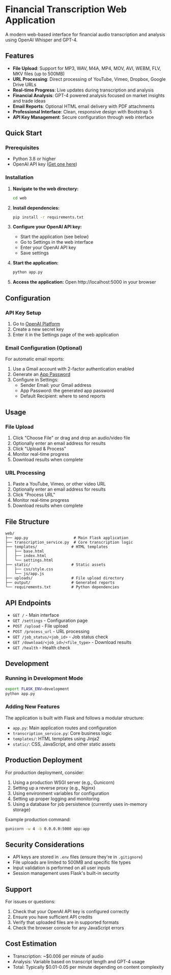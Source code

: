 # Financial Transcription Web Application

A modern web-based interface for financial audio transcription and analysis using OpenAI Whisper and GPT-4.

## Features

- **File Upload**: Support for MP3, WAV, M4A, MP4, MOV, AVI, WEBM, FLV, MKV files (up to 500MB)
- **URL Processing**: Direct processing of YouTube, Vimeo, Dropbox, Google Drive URLs
- **Real-time Progress**: Live updates during transcription and analysis
- **Financial Analysis**: GPT-4 powered analysis focused on market insights and trade ideas
- **Email Reports**: Optional HTML email delivery with PDF attachments
- **Professional Interface**: Clean, responsive design with Bootstrap 5
- **API Key Management**: Secure configuration through web interface

## Quick Start

### Prerequisites

- Python 3.8 or higher
- OpenAI API key ([Get one here](https://platform.openai.com/api-keys))

### Installation

1. **Navigate to the web directory:**
   ```bash
   cd web
   ```

2. **Install dependencies:**
   ```bash
   pip install -r requirements.txt
   ```

3. **Configure your OpenAI API key:**
   - Start the application (see below)
   - Go to Settings in the web interface
   - Enter your OpenAI API key
   - Save settings

4. **Start the application:**
   ```bash
   python app.py
   ```

5. **Access the application:**
   Open http://localhost:5000 in your browser

## Configuration

### API Key Setup

1. Go to [OpenAI Platform](https://platform.openai.com/api-keys)
2. Create a new secret key
3. Enter it in the Settings page of the web application

### Email Configuration (Optional)

For automatic email reports:

1. Use a Gmail account with 2-factor authentication enabled
2. Generate an [App Password](https://myaccount.google.com/apppasswords)
3. Configure in Settings:
   - Sender Email: your Gmail address
   - App Password: the generated app password
   - Default Recipient: where to send reports

## Usage

### File Upload

1. Click "Choose File" or drag and drop an audio/video file
2. Optionally enter an email address for results
3. Click "Upload & Process"
4. Monitor real-time progress
5. Download results when complete

### URL Processing

1. Paste a YouTube, Vimeo, or other video URL
2. Optionally enter an email address for results
3. Click "Process URL"
4. Monitor real-time progress
5. Download results when complete

## File Structure

```
web/
├── app.py                    # Main Flask application
├── transcription_service.py  # Core transcription logic
├── templates/               # HTML templates
│   ├── base.html
│   ├── index.html
│   └── settings.html
├── static/                  # Static assets
│   ├── css/style.css
│   └── js/app.js
├── uploads/                 # File upload directory
├── output/                  # Generated reports
└── requirements.txt         # Python dependencies
```

## API Endpoints

- `GET /` - Main interface
- `GET /settings` - Configuration page
- `POST /upload` - File upload
- `POST /process_url` - URL processing
- `GET /job_status/<job_id>` - Job status check
- `GET /download/<job_id>/<file_type>` - Download results
- `GET /health` - Health check

## Development

### Running in Development Mode

```bash
export FLASK_ENV=development
python app.py
```

### Adding New Features

The application is built with Flask and follows a modular structure:

- `app.py`: Main application routes and configuration
- `transcription_service.py`: Core business logic
- `templates/`: HTML templates using Jinja2
- `static/`: CSS, JavaScript, and other static assets

## Production Deployment

For production deployment, consider:

1. Using a production WSGI server (e.g., Gunicorn)
2. Setting up a reverse proxy (e.g., Nginx)
3. Using environment variables for configuration
4. Setting up proper logging and monitoring
5. Using a database for job persistence (currently uses in-memory storage)

Example production command:
```bash
gunicorn -w 4 -b 0.0.0.0:5000 app:app
```

## Security Considerations

- API keys are stored in `.env` files (ensure they're in `.gitignore`)
- File uploads are limited to 500MB and specific file types
- Input validation is performed on all user inputs
- Session management uses Flask's built-in security

## Support

For issues or questions:

1. Check that your OpenAI API key is configured correctly
2. Ensure you have sufficient API credits
3. Verify that uploaded files are in supported formats
4. Check the browser console for any JavaScript errors

## Cost Estimation

- Transcription: ~$0.006 per minute of audio
- Analysis: Variable based on transcript length and GPT-4 usage
- Total: Typically $0.01-0.05 per minute depending on content complexity